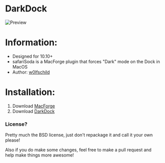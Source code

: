 # DarkDock

![Preview](DarkDock.jpg)

# Information:

- Designed for 10.10+   
- safariSoda is a MacForge plugin that forces "Dark" mode on the Dock in MacOS
- Author: [w0lfschild](https://github.com/w0lfschild)

# Installation:

1. Download [MacForge](https://github.com/w0lfschild/app_updates/raw/master/MacForge/MacForge.zip)
2. Download [DarkDock](https://www.macenhance.com/mflink?macforge://github.com/w0lfschild/macplugins/raw/master/ca.adambell.DarkDock)

### License?
Pretty much the BSD license, just don't repackage it and call it your own please!

Also if you do make some changes, feel free to make a pull request and help make things more awesome!
